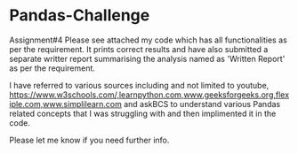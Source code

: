 # Pandas-Challenge
Assignment#4
Please see attached my code which has all functionalities as per the requirement. It prints correct results and have also submitted a separate writter report summarising the analysis named as 'Written Report' as per the requirement.

I have referred to various sources including and not limited to youtube, https://www.w3schools.com/,learnpython.com,www.geeksforgeeks.org,flexiple.com,www.simplilearn.com and askBCS to understand various Pandas related concepts that I was struggling with and then implimented it in the code.

Please let me know if you need further info.
